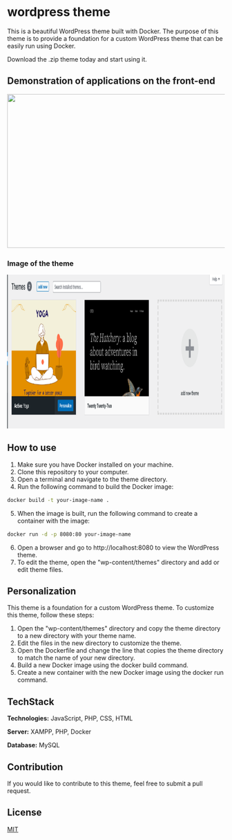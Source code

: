 # wordpress theme

This is a beautiful WordPress theme built with Docker. The purpose of this theme is to provide a foundation for a custom WordPress theme that can be easily run using Docker.

Download the .zip theme today and start using it.

## Demonstration of applications on the front-end

<div style="max-width: 100%; overflow: hidden;">
     <img src="./yoga-gif.gif" width="725" height="356">
</div>

### Image of the theme
<div style="max-width: 100%; overflow: hidden;">
     <img src="./cap--.png" width="725" height="356">
</div>

## How to use


1. Make sure you have Docker installed on your machine.
2. Clone this repository to your computer.
3. Open a terminal and navigate to the theme directory.
4. Run the following command to build the Docker image:

```bash
docker build -t your-image-name .

```
5. When the image is built, run the following command to create a container with the image:
```bash
docker run -d -p 8080:80 your-image-name

```

6. Open a browser and go to http://localhost:8080 to view the WordPress theme.
7. To edit the theme, open the "wp-content/themes" directory and add or edit theme files.

## Personalization

This theme is a foundation for a custom WordPress theme. To customize this theme, follow these steps:

1. Open the "wp-content/themes" directory and copy the theme directory to a new directory with your theme name.
2. Edit the files in the new directory to customize the theme.
3. Open the Dockerfile and change the line that copies the theme directory to match the name of your new directory.
4. Build a new Docker image using the docker build command.
5. Create a new container with the new Docker image using the docker run command.


## TechStack

**Technologies:** JavaScript, PHP, CSS, HTML

**Server:** XAMPP, PHP, Docker

**Database:** MySQL



## Contribution

If you would like to contribute to this theme, feel free to submit a pull request.


## License

[MIT](https://choosealicense.com/licenses/mit/)